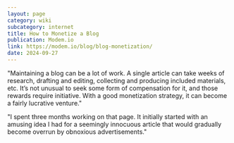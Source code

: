 ```yaml
---
layout: page
category: wiki
subcategory: internet
title: How to Monetize a Blog
publication: Modem.io
link: https://modem.io/blog/blog-monetization/
date: 2024-09-27
---
```


"Maintaining a blog can be a lot of work. A single article can take weeks of research, drafting and editing, collecting and producing included materials, etc. It’s not unusual to seek some form of compensation for it, and those rewards require initiative. With a good monetization strategy, it can become a fairly lucrative venture."

"I spent three months working on that page. It initially started with an amusing idea I had for a seemingly innocuous article that would gradually become overrun by obnoxious advertisements."
